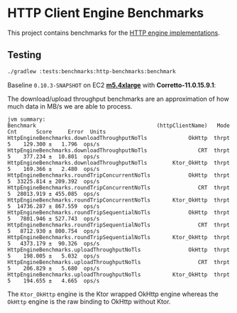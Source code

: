 # HTTP Client Engine Benchmarks

This project contains benchmarks for the [HTTP engine implementations](../../../runtime/protocol/http-client-engines).

## Testing

```sh
./gradlew :tests:benchmarks:http-benchmarks:benchmark
```

Baseline `0.10.3-SNAPSHOT` on EC2 **[m5.4xlarge](https://aws.amazon.com/ec2/instance-types/m5/)** with **Corretto-11.0.15.9.1**:

The download/upload throughput benchmarks are an approximation of how much data in MB/s we are able to process.

```
jvm summary:
Benchmark                                      (httpClientName)   Mode  Cnt      Score     Error  Units
HttpEngineBenchmarks.downloadThroughputNoTls             OkHttp  thrpt    5    129.300 ±   1.796  ops/s
HttpEngineBenchmarks.downloadThroughputNoTls                CRT  thrpt    5    377.234 ±  10.801  ops/s
HttpEngineBenchmarks.downloadThroughputNoTls        Ktor_OkHttp  thrpt    5    169.366 ±   2.480  ops/s
HttpEngineBenchmarks.roundTripConcurrentNoTls            OkHttp  thrpt    5  33225.814 ± 209.392  ops/s
HttpEngineBenchmarks.roundTripConcurrentNoTls               CRT  thrpt    5  28013.919 ± 455.085  ops/s
HttpEngineBenchmarks.roundTripConcurrentNoTls       Ktor_OkHttp  thrpt    5  14736.287 ± 867.559  ops/s
HttpEngineBenchmarks.roundTripSequentialNoTls            OkHttp  thrpt    5   7801.946 ± 527.743  ops/s
HttpEngineBenchmarks.roundTripSequentialNoTls               CRT  thrpt    5   8712.930 ± 800.754  ops/s
HttpEngineBenchmarks.roundTripSequentialNoTls       Ktor_OkHttp  thrpt    5   4373.179 ±  90.326  ops/s
HttpEngineBenchmarks.uploadThroughputNoTls               OkHttp  thrpt    5    198.005 ±   5.032  ops/s
HttpEngineBenchmarks.uploadThroughputNoTls                  CRT  thrpt    5    206.829 ±   5.680  ops/s
HttpEngineBenchmarks.uploadThroughputNoTls          Ktor_OkHttp  thrpt    5    194.655 ±   4.665  ops/s
```

The `Ktor_OkHttp` engine is the Ktor wrapped OkHttp engine whereas the `OkHttp` engine is the raw binding to OkHttp
without Ktor.